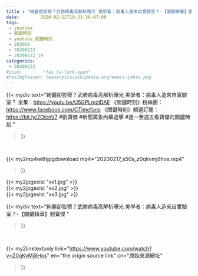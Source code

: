 ```yaml
---
title : "絢麗卻狡猾？武肺病毒高解析曝光 美學者：病毒人造來自實驗室？-【關鍵精華】劉寶傑 "
date:        2020-02-22T19:31:38-07:00
tags:
 - youtube
 - 關鍵時刻
 - youtube_關鍵時刻
 - 202002
 - 20200222
 - 20200222_19
categories:
 - 20200222
#icon:        "fas fa-lock-open"
#resImgTeaser: teaserpics/wikipedia.org/emacs-jokes.png
---
```


{{< mydiv text="絢麗卻狡猾？武肺病毒高解析曝光 美學者：病毒人造來自實驗室？ 全集：https://youtu.be/U5GPLmzIDAE  《關鍵時刻》粉絲團：https://www.facebook.com/CTimefans 《關鍵時刻》頻道訂閱：https://bit.ly/2OlcnV7  #劉寶傑 #新聞萬象內幕追擊 #週一至週五看寶傑的關鍵時刻 "
>}}
<br>


{{< my2mp4withjpgdownload mp4="20200217_s50s_z0qkvmj8hos.mp4"
>}}

{{< my2jpgexist "xx1.jpg" >}}<br>
{{< my2jpgexist "xx2.jpg" >}}<br>
{{< my2jpgexist "xx3.jpg" >}}<br>



{{< mydiv text="絢麗卻狡猾？武肺病毒高解析曝光 美學者：病毒人造來自實驗室？-【關鍵精華】劉寶傑 "
>}}
<br>

{{< my2linktextonly link="https://www.youtube.com/watch?v=Z0qKvMj8Hos"
en="the origin source link" cn="原始來源網址"
>}}


<br>

